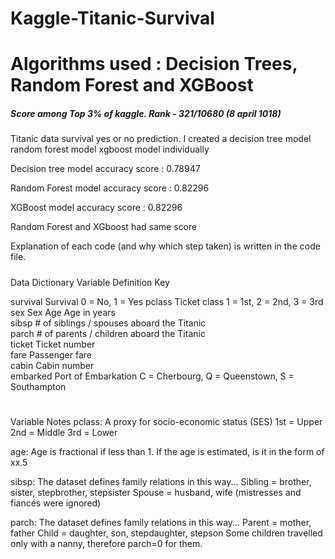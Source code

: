 # Kaggle-Titanic-Survival
# Algorithms used :  Decision Trees, Random Forest and XGBoost

#####    Score among Top 3% of kaggle. Rank - 321/10680     (8 april 1018)     #####


Titanic data survival yes or no prediction. 
I created a          decision tree model          random forest model          xgboost model    individually

Decision tree model
accuracy score : 0.78947

Random Forest model
accuracy score : 0.82296

XGBoost model
accuracy score : 0.82296



Random Forest and XGboost had same score 

Explanation of each code (and why which step taken)  is written in the code file.



#####
Data Dictionary
Variable	Definition	Key

survival	Survival	0 = No, 1 = Yes
pclass	Ticket class	1 = 1st, 2 = 2nd, 3 = 3rd
sex	Sex	
Age	Age in years	
sibsp	# of siblings / spouses aboard the Titanic	
parch	# of parents / children aboard the Titanic	
ticket	Ticket number	
fare	Passenger fare	
cabin	Cabin number	
embarked	Port of Embarkation	C = Cherbourg, Q = Queenstown, S = Southampton

#
Variable Notes
pclass: A proxy for socio-economic status (SES)
1st = Upper
2nd = Middle
3rd = Lower

age: Age is fractional if less than 1. If the age is estimated, is it in the form of xx.5

sibsp: The dataset defines family relations in this way...
Sibling = brother, sister, stepbrother, stepsister
Spouse = husband, wife (mistresses and fiancés were ignored)

parch: The dataset defines family relations in this way...
Parent = mother, father
Child = daughter, son, stepdaughter, stepson
Some children travelled only with a nanny, therefore parch=0 for them.
